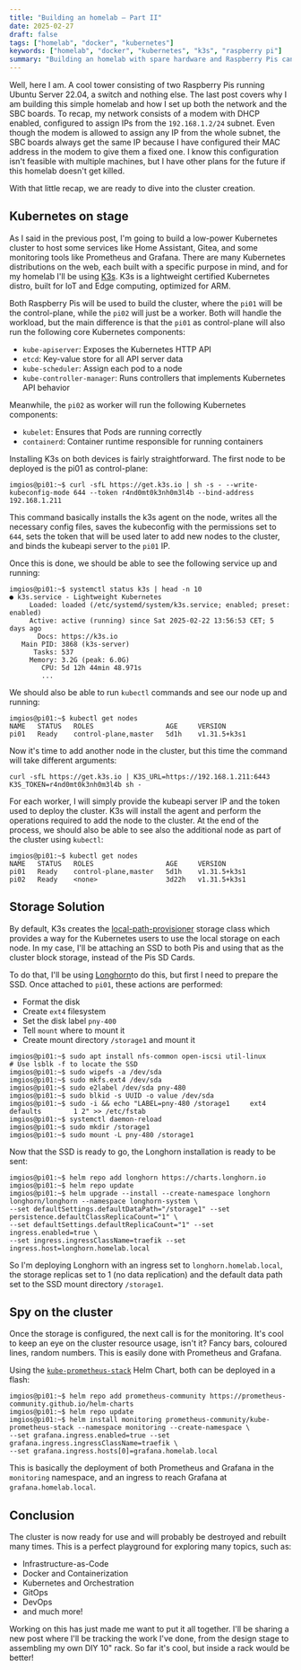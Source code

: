 ```yaml
---
title: "Building an homelab — Part II"
date: 2025-02-27
draft: false
tags: ["homelab", "docker", "kubernetes"]
keywords: ["homelab", "docker", "kubernetes", "k3s", "raspberry pi"]
summary: "Building an homelab with spare hardware and Raspberry Pis can be funny as well as educational. This post covers a Kubernetes homelab built by using two Raspberry Pi 4 nodes."
---
```


Well, here I am. A cool tower consisting of two Raspberry Pis running Ubuntu Server 22.04, a switch and nothing else. The last post covers why I am building this simple homelab and how I set up both the network and the SBC boards. To recap, my network consists of a modem with DHCP enabled, configured to assign IPs from the `192.168.1.2/24` subnet. Even though the modem is allowed to assign any IP from the whole subnet, the SBC boards always get the same IP because I have configured their MAC address in the modem to give them a fixed one. I know this configuration isn't feasible with multiple machines, but I have other plans for the future if this homelab doesn't get killed.

With that little recap, we are ready to dive into the cluster creation.

## Kubernetes on stage

As I said in the previous post, I'm going to build a low-power Kubernetes cluster to host some services like Home Assistant, Gitea, and some monitoring tools like Prometheus and Grafana. There are many Kubernetes distributions on the web, each built with a specific purpose in mind, and for my homelab I'll be using [K3s](https://k3s.io/). K3s is a lightweight certified Kubernetes distro, built for IoT and Edge computing, optimized for ARM.

Both Raspberry Pis will be used to build the cluster, where the `pi01` will be the control-plane, while the `pi02` will just be a worker. Both will handle the workload, but the main difference is that the `pi01` as control-plane will also run the following core Kubernetes components:

- `kube-apiserver`: Exposes the Kubernetes HTTP API
- `etcd`: Key-value store for all API server data
- `kube-scheduler`: Assign each pod to a node
- `kube-controller-manager`: Runs controllers that implements Kubernetes API behavior

Meanwhile, the `pi02` as worker will run the following Kubernetes components:

- `kubelet`: Ensures that Pods are running correctly
- `containerd`: Container runtime responsible for running containers

Installing K3s on both devices is fairly straightforward. The first node to be deployed is the pi01 as control-plane:

```shell
imgios@pi01:~$ curl -sfL https://get.k3s.io | sh -s - --write-kubeconfig-mode 644 --token r4nd0mt0k3nh0m3l4b --bind-address 192.168.1.211
```

This command basically installs the k3s agent on the node, writes all the necessary config files, saves the kubeconfig with the permissions set to `644`, sets the token that will be used later to add new nodes to the cluster, and binds the kubeapi server to the `pi01` IP.

Once this is done, we should be able to see the following service up and running:

```shell
imgios@pi01:~$ systemctl status k3s | head -n 10
● k3s.service - Lightweight Kubernetes
     Loaded: loaded (/etc/systemd/system/k3s.service; enabled; preset: enabled)
     Active: active (running) since Sat 2025-02-22 13:56:53 CET; 5 days ago
       Docs: https://k3s.io
   Main PID: 3868 (k3s-server)
      Tasks: 537
     Memory: 3.2G (peak: 6.0G)
        CPU: 5d 12h 44min 48.971s
        ...
```

We should also be able to run `kubectl` commands and see our node up and running:

```shell
imgios@pi01:~$ kubectl get nodes
NAME   STATUS   ROLES                  AGE     VERSION
pi01   Ready    control-plane,master   5d1h    v1.31.5+k3s1
```

Now it's time to add another node in the cluster, but this time the command will take different arguments:

```shell
curl -sfL https://get.k3s.io | K3S_URL=https://192.168.1.211:6443 K3S_TOKEN=r4nd0mt0k3nh0m3l4b sh -
```

For each worker, I will simply provide the kubeapi server IP and the token used to deploy the cluster. K3s will install the agent and perform the operations required to add the node to the cluster. At the end of the process, we should also be able to see also the additional node as part of the cluster using `kubectl`:

```shell
imgios@pi01:~$ kubectl get nodes
NAME   STATUS   ROLES                  AGE     VERSION
pi01   Ready    control-plane,master   5d1h    v1.31.5+k3s1
pi02   Ready    <none>                 3d22h   v1.31.5+k3s1
```

## Storage Solution

By default, K3s creates the [local-path-provisioner](https://github.com/rancher/local-path-provisioner) storage class which provides a way for the Kubernetes users to use the local storage on each node. In my case, I'll be attaching an SSD to both Pis and using that as the cluster block storage, instead of the Pis SD Cards.

To do that, I'll be using [Longhorn](https://longhorn.io/)to do this, but first I need to prepare the SSD. Once attached to `pi01`, these actions are performed:

- Format the disk
- Create `ext4` filesystem
- Set the disk label `pny-400`
- Tell `mount` where to mount it
- Create mount directory `/storage1` and mount it

```shell
imgios@pi01:~$ sudo apt install nfs-common open-iscsi util-linux
# Use lsblk -f to locate the SSD
imgios@pi01:~$ sudo wipefs -a /dev/sda
imgios@pi01:~$ sudo mkfs.ext4 /dev/sda
imgios@pi01:~$ sudo e2label /dev/sda pny-480
imgios@pi01:~$ sudo blkid -s UUID -o value /dev/sda
imgios@pi01:~$ sudo -i && echo "LABEL=pny-480 /storage1		ext4	defaults		1 2" >> /etc/fstab
imgios@pi01:~$ systemctl daemon-reload
imgios@pi01:~$ sudo mkdir /storage1 
imgios@pi01:~$ sudo mount -L pny-480 /storage1
```

Now that the SSD is ready to go, the Longhorn installation is ready to be sent:

```shell
imgios@pi01:~$ helm repo add longhorn https://charts.longhorn.io
imgios@pi01:~$ helm repo update
imgios@pi01:~$ helm upgrade --install --create-namespace longhorn longhorn/longhorn --namespace longhorn-system \
--set defaultSettings.defaultDataPath="/storage1" --set persistence.defaultClassReplicaCount="1" \
--set defaultSettings.defaultReplicaCount="1" --set ingress.enabled=true \
--set ingress.ingressClassName=traefik --set ingress.host=longhorn.homelab.local
```

So I'm deploying Longhorn with an ingress set to `longhorn.homelab.local`, the storage replicas set to 1 (no data replication) and the default data path set to the SSD mount directory `/storage1`.

## Spy on the cluster

Once the storage is configured, the next call is for the monitoring. It's cool to keep an eye on the cluster resource usage, isn't it? Fancy bars, coloured lines, random numbers. This is easily done with Prometheus and Grafana.

Using the [`kube-prometheus-stack`](https://github.com/prometheus-community/helm-charts/tree/main/charts/kube-prometheus-stack) Helm Chart, both can be deployed in a flash:

```shell
imgios@pi01:~$ helm repo add prometheus-community https://prometheus-community.github.io/helm-charts
imgios@pi01:~$ helm repo update
imgios@pi01:~$ helm install monitoring prometheus-community/kube-prometheus-stack --namespace monitoring --create-namespace \
--set grafana.ingress.enabled=true --set grafana.ingress.ingressClassName=traefik \
--set grafana.ingress.hosts[0]=grafana.homelab.local
```

This is basically the deployment of both Prometheus and Grafana in the `monitoring` namespace, and an ingress to reach Grafana at `grafana.homelab.local`.

## Conclusion
The cluster is now ready for use and will probably be destroyed and rebuilt many times. This is a perfect playground for exploring many topics, such as:

- Infrastructure-as-Code
- Docker and Containerization
- Kubernetes and Orchestration
- GitOps
- DevOps
- and much more!

Working on this has just made me want to put it all together. I'll be sharing a new post where I'll be tracking the work I've done, from the design stage to assembling my own DIY 10" rack. So far it's cool, but inside a rack would be better!
